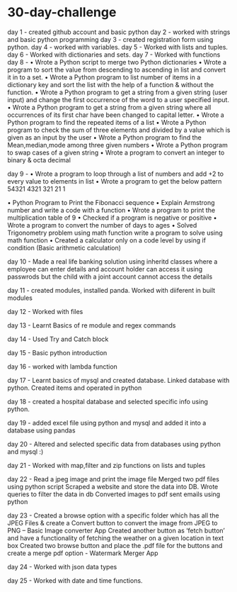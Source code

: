 # 30-day-challenge

day 1 - created github account and basic python
day 2 - worked with strings and basic python programming
day 3 - created registration form using python.
day 4 - worked with variables.
day 5 - Worked with lists and tuples.
day 6 - Worked with dictionaries and sets.
day 7 - Worked with functions
day 8 - • Wrote a Python script to merge two Python dictionaries
• Wrote a program to sort the value from descending to ascending in list and
convert it in to a set.
• Wrote a Python program to list number of items in a dictionary key and sort the
list with the help of a function & without the function.
• Wrote a Python program to get a string from a given string (user input) and
change the first occurrence of the word to a user specified input.
• Wrote a Python program to get a string from a given string where all
occurrences of its first char have been changed to capital letter.
• Wrote a Python program to find the repeated items of a list
• Wrote a Python program to check the sum of three elements and divided by a
value which is given as an input by the user
• Wrote a Python program to find the Mean,median,mode among three given
numbers
• Wrote a Python program to swap cases of a given string
• Wrote a program to convert an integer to binary & octa decimal

day 9 -
•	Wrote a program to loop through a list of numbers and add +2 to every value to elements in list
•	Wrote a program to get the below pattern
54321
4321
321
21
1

•	Python Program to Print the Fibonacci sequence
•	Explain Armstrong number and write a code with a function
•	Wrote a program to print the multiplication table of 9
•	Checked if a program is negative or positive
•	Wrote a program to convert the number of days to ages
•	Solved Trigonometry problem using math function write a program to solve using math function
•	Created a calculator only on a code level by using if condition (Basic arithmetic calculation)

day 10 - Made a real life banking solution using inheritd classes where a employee can enter details and account holder can access it using passwrods but the child with a joint account cannot access the details 

day 11 - created modules, installed panda. Worked with diiferent in built modules

day 12 - Worked with files

day 13 - Learnt Basics of re module and regex commands

day 14 - Used Try and Catch block

day 15 - Basic python introduction

day 16 - worked with lambda function

day 17 - Learnt basics of mysql and created database. Linked database with python. Created items and operated in python

day 18 - created a hospital database and selected specific info using python.

day 19 - added excel file using python and mysql and added it into a database using pandas

day 20 - Altered and selected specific data from databases using python and mysql :)

day 21 - Worked with map,filter and zip functions on lists and tuples

day 22 - 
	Read a jpeg image and print the image file
	Merged two pdf files using python script
	Scraped a website and store the data into DB.
	Wrote queries to filter the data in db
  Converted images to pdf
  sent emails using python

day 23 - Created a browse option with a specific folder which has all the JPEG Files & create a Convert button to convert the image from JPEG to PNG – Basic Image  converter App
	Created another button as ‘fetch button’ and have a functionality of fetching the weather on a given location in text box
	Created two browse button and place the .pdf file for the buttons and create a merge pdf option -  Watermark Merger App

day 24 - Worked with json data types

day 25 - Worked with date and time functions.
